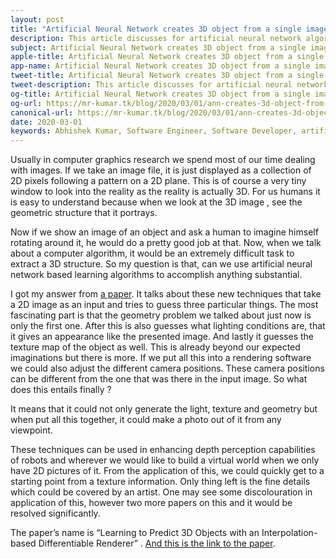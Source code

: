 ```yaml
---
layout: post
title: "Artificial Neural Network creates 3D object from a single image"
description: This article discusses for artificial neural network algorithm which could create 3D object from a single image
subject: Artificial Neural Network creates 3D object from a single image
apple-title: Artificial Neural Network creates 3D object from a single image
app-name: Artificial Neural Network creates 3D object from a single image
tweet-title: Artificial Neural Network creates 3D object from a single image
tweet-description: This article discusses for artificial neural network algorithm which could create 3D object from a single image
og-title: Artificial Neural Network creates 3D object from a single image
og-url: https://mr-kumar.tk/blog/2020/03/01/ann-creates-3d-object-from-a-single-image
canonical-url: https://mr-kumar.tk/blog/2020/03/01/ann-creates-3d-object-from-a-single-image
date: 2020-03-01
keywords: Abhishek Kumar, Software Engineer, Software Developer, artificial neural network, AI, Abhishek, Kumar, Site, artificial intelligence
---
```


Usually in computer graphics research we spend most of our time dealing with images. If we take an image file, it is just displayed as a collection of 2D pixels following a pattern on a 2D plane. This is of course a very tiny window to look into the reality as the reality is actually 3D. For us humans it is easy to understand because when we look at the 3D image , see the geometric structure that it portrays.

Now if we show an image of an object and ask a human to imagine himself rotating around it, he would do a pretty good job at that. Now, when we talk about a computer algorithm, it would be an extremely difficult task to extract a 3D structure. So my question is that, can we use artificial neural network based learning algorithms to accomplish anything substantial. 

I got my answer from [a paper](https://nv-tlabs.github.io/DIB-R/). It talks about these new techniques that take a 2D image as an input and tries to guess three particular things. The most fascinating part is that the geometry problem we talked about just now is only the first one. After this is also guesses what lighting conditions are, that it gives an appearance like the presented image. And lastly it guesses the texture map of the object as well. This is already beyond our expected imaginations but there is more. If we put all this into a rendering software we could also adjust the different camera positions. These camera positions can be different from the one that was there in the input image. So what does this entails finally ?

It means that it could not only generate the light, texture and geometry but when put all this together, it could make a photo out of it from any viewpoint.

These techniques can be used in enhancing depth perception capabilities of robots and wherever we would like to build a virtual world when we only have 2D pictures of it. From the application of this, we could quickly get to a starting point from a texture information. Only thing left is the fine details which could be covered by an artist. One may see some discolouration in application of this, however two more papers on this and it would be resolved significantly.

The paper’s name is “Learning to Predict 3D Objects with an Interpolation-based Differentiable Renderer” . [And this is the link to the paper](https://nv-tlabs.github.io/DIB-R/).


